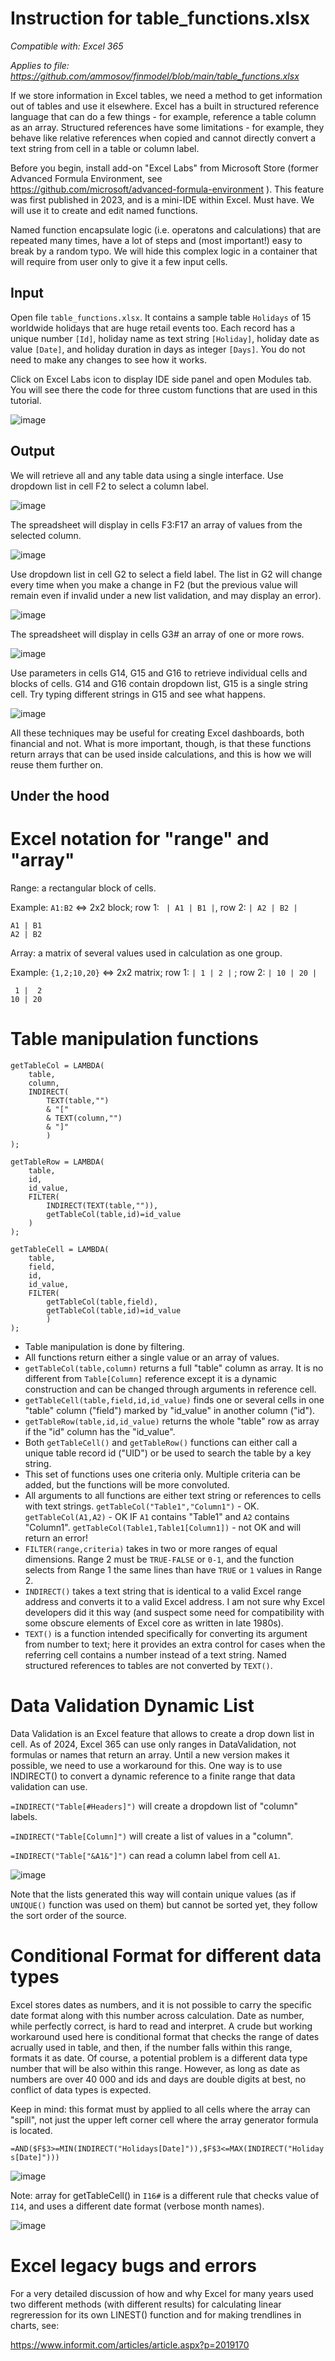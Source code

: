 
# Instruction for table_functions.xlsx

_Compatible with: Excel 365_

_Applies to file: https://github.com/ammosov/finmodel/blob/main/table_functions.xlsx_

If we store information in Excel tables, we need a method to get information out of tables and use it elsewhere. Excel has a built in structured reference language that can do a few things - 
for example, reference a table column as an array. Structured references have some limitations - for example, they behave like relative references when copied and cannot directly convert a text string from cell in a table or column label.  

Before you begin, install add-on "Excel Labs" from Microsoft Store (former Advanced Formula Environment, see https://github.com/microsoft/advanced-formula-environment ). 
This feature was first published in 2023, and is a mini-IDE within Excel. Must have. We will use it to create and edit named functions. 

Named function encapsulate logic (i.e. operatons and calculations) that are repeated many times, have a lot of steps and (most important!) easy to break by a random typo. We will hide this complex logic in a container that will require from user only to give it a few input cells. 

## Input

Open file `table_functions.xlsx`. It contains a sample table `Holidays` of 15 worldwide holidays that are huge retail events too. Each record has a unique number `[Id]`, holiday name as text string `[Holiday]`, holiday date as value `[Date]`, and holiday duration in days as integer `[Days]`. You do not need to make any changes to see how it works.

Click on Excel Labs icon to display IDE side panel and open Modules tab. You will see there the code for three custom functions that are used in this tutorial. 

![image](https://github.com/ammosov/finmodel/assets/4894284/b12ba0c9-4fae-4bf8-9646-a3b93d9fec4b)

## Output

We will retrieve all and any table data using a single interface. Use dropdown list in cell F2 to select a column label. 

![image](https://github.com/ammosov/finmodel/assets/4894284/955db5b9-a8c7-46bb-b3cd-385f832984b6)

The spreadsheet will display in cells F3:F17 an array of values from the selected column. 

![image](https://github.com/ammosov/finmodel/assets/4894284/58e3ccb3-183c-41dc-8c22-8723a5e3431c)

Use dropdown list in cell G2 to select a field label. The list in G2 will change every time when you make a change in F2 (but the previous value will remain even if invalid under a new list validation, and may display an error).   

![image](https://github.com/ammosov/finmodel/assets/4894284/04531c5e-0a65-4f08-8f3e-6d1ee390a598)

The spreadsheet will display in cells G3# an array of one or more rows. 

![image](https://github.com/ammosov/finmodel/assets/4894284/be0a6bab-d83d-4281-b08c-693d99c907b2)

Use parameters in cells G14, G15 and G16 to retrieve individual cells and blocks of cells. G14 and G16 contain dropdown list, G15 is a single string cell. Try typing different strings in G15 and see what happens. 

![image](https://github.com/ammosov/finmodel/assets/4894284/9dcb7164-dd5c-4b32-b2fd-8d5152b136f7)

All these techniques may be useful for creating Excel dashboards, both financial and not. What is more important, though, is that these functions return arrays that can be used inside calculations, and this is how we will reuse them further on. 


## Under the hood

# Excel notation for "range" and "array"
Range: a rectangular block of cells. 

Example: `A1:B2` <=> 2x2 block; row 1: ` | A1 | B1 |`, row 2: `| A2 | B2 |`

	A1 | B1
	A2 | B2 


Array: a matrix of several values used in calculation as one group. 

Example: `{1,2;10,20}` <=> 2x2 matrix; row 1: `| 1 | 2 |` ; row 2: `| 10 | 20 |`

	 1 |  2
	10 | 20 


# Table manipulation functions

	getTableCol = LAMBDA(
	    table,
	    column,
	    INDIRECT(
	        TEXT(table,"")
	        & "["
	        & TEXT(column,"")
	        & "]"
	        )
	);
 
	getTableRow = LAMBDA(
	    table,
	    id,
	    id_value,
	    FILTER(
	        INDIRECT(TEXT(table,"")),
	        getTableCol(table,id)=id_value
	    )
	);

	getTableCell = LAMBDA(
	    table,
	    field,
	    id,
	    id_value,
	    FILTER(
	        getTableCol(table,field),
	        getTableCol(table,id)=id_value
	        )
	);


- Table manipulation is done by filtering. 
- All functions return either a single value or an array of values.
- `getTableCol(table,column)` returns a full "table" column as array. It is no different from `Table[Column]` reference except it is a dynamic construction and can be changed through arguments in reference cell.  
- `getTableCell(table,field,id,id_value)` finds one or several cells in one "table" column ("field") marked by "id_value" in another column ("id"). 
- `getTableRow(table,id,id_value)` returns the whole "table" row as array if the "id" column has the "id_value". 
- Both `getTableCell()` and `getTableRow()` functions can either call a unique table record id ("UID") or be used to search the table by a key string.
- This set of functions uses one criteria only. Multiple criteria can be added, but the functions will be more convoluted.
- All arguments to all functions are either text string or references to cells with text strings. `getTableCol("Table1","Column1")` - OK. `getTableCol(A1,A2)` - OK IF `A1` contains "Table1" and `A2` contains "Column1". `getTableCol(Table1,Table1[Column1])` - not OK and will return an error!  
- `FILTER(range,criteria)` takes in two or more ranges of equal dimensions. Range 2 must be `TRUE-FALSE` or `0-1`, and the function selects from Range 1 the same lines than have `TRUE` or `1` values in Range 2.
- `INDIRECT()` takes a text string that is identical to a valid Excel range address and converts it to a valid Excel address. I am not sure why Excel developers did it this way (and suspect some need for compatibility with some obscure elements of Excel core as written in late 1980s).  
- `TEXT()` is a function intended specifically for converting its argument from number to text; here it provides an extra control for cases when the referring cell contains a number instead of a text string. Named structured references to tables are not converted by `TEXT()`.

# Data Validation Dynamic List 

Data Validation is an Excel feature that allows to create a drop down list in cell. As of 2024, Excel 365 can use only ranges in DataValidation, not formulas or names that return an array. Until a new version makes it possible, we need to use a workaround for this. One way is to use INDIRECT() to convert a dynamic reference to a finite range that data validation can use. 

`=INDIRECT("Table[#Headers]")` will create a dropdown list of "column" labels. 

`=INDIRECT("Table[Column]")` will create a list of values in a "column".

`=INDIRECT("Table["&A1&"]")` can read a column label from cell `A1`.

![image](https://github.com/ammosov/finmodel/assets/4894284/4d0e37c6-f125-4740-aedb-830a0914461c)

Note that the lists generated this way will contain unique values (as if `UNIQUE()` function was used on them) but cannot be sorted yet, they follow the sort order of the source. 

# Conditional Format for different data types

Excel stores dates as numbers, and it is not possible to carry the specific date format along with this number across calculation. Date as number, while perfectly correct, is hard to read and interpret. A crude but working workaround used here is conditional format that checks the range of dates acrually used in table, and then, if the number falls within this range, formats it as date. Of course, a potential problem is a different data type number that will be also within this range. However, as long as date as numbers are over 40 000 and ids and days are double digits at best, no conflict of data types is expected. 

Keep in mind: this format must by applied to all cells where the array can "spill", not just the upper left corner cell where the array generator formula is located. 

`=AND($F$3>=MIN(INDIRECT("Holidays[Date]")),$F$3<=MAX(INDIRECT("Holidays[Date]")))`

![image](https://github.com/ammosov/finmodel/assets/4894284/4934e6e8-ca0b-40c1-9dde-e463d8997d1c)

Note: array for getTableCell() in `I16#` is a different rule that checks value of `I14`, and uses a different date format (verbose month names). 

![image](https://github.com/ammosov/finmodel/assets/4894284/42f5f52c-067e-4c8a-8e66-2a20f03e58a9)

# Excel legacy bugs and errors

For a very detailed discussion of how and why Excel for many years used two different methods (with different results) 
for calculating linear regreression for its own LINEST() function and for making trendlines in charts, see: 

https://www.informit.com/articles/article.aspx?p=2019170
